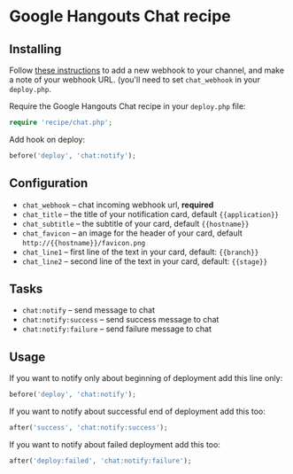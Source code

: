 # Google Hangouts Chat recipe

## Installing

Follow [these instructions](https://developers.google.com/hangouts/chat/how-tos/webhooks#define_an_incoming_webhook) to add a new webhook to your channel, and make a note of your webhook URL. (you'll need to set `chat_webhook` in your `deploy.php`.

Require the Google Hangouts Chat recipe in your `deploy.php` file:

```php
require 'recipe/chat.php';
```

Add hook on deploy:
 
```php
before('deploy', 'chat:notify');
```

## Configuration

- `chat_webhook` – chat incoming webhook url, **required** 
- `chat_title` – the title of your notification card, default `{{application}}`
- `chat_subtitle` – the subtitle of your card, default `{{hostname}}`
- `chat_favicon` – an image for the header of your card, default `http://{{hostname}}/favicon.png`
- `chat_line1` – first line of the text in your card, default: `{{branch}}`
- `chat_line2` – second line of the text in your card, default: `{{stage}}`

## Tasks

- `chat:notify` – send message to chat
- `chat:notify:success` – send success message to chat
- `chat:notify:failure` – send failure message to chat

## Usage

If you want to notify only about beginning of deployment add this line only:

```php
before('deploy', 'chat:notify');
```

If you want to notify about successful end of deployment add this too:

```php
after('success', 'chat:notify:success');
```

If you want to notify about failed deployment add this too:

```php
after('deploy:failed', 'chat:notify:failure');
```
